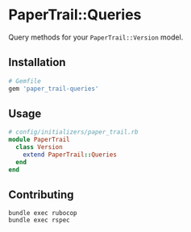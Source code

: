 # PaperTrail::Queries

Query methods for your `PaperTrail::Version` model.

## Installation

```ruby
# Gemfile
gem 'paper_trail-queries'
```

## Usage

```ruby
# config/initializers/paper_trail.rb
module PaperTrail
  class Version
    extend PaperTrail::Queries
  end
end
```

## Contributing

```
bundle exec rubocop
bundle exec rspec
```
